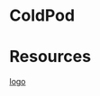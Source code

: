# ColdPod

# Resources
[logo](https://www.dreamstime.com/podcast-logo-design-template-vector-isolated-illustration-image154756975)
